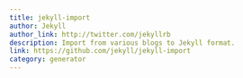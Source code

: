 ```yaml
---
title: jekyll-import
author: Jekyll
author_link: http://twitter.com/jekyllrb
description: Import from various blogs to Jekyll format.
link: https://github.com/jekyll/jekyll-import
category: generator
---
```

